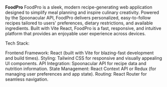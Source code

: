 **FoodPro**
FoodPro is a sleek, modern recipe-generating web application designed to simplify meal planning and inspire culinary creativity. Powered by the Spoonacular API, FoodPro delivers personalized, easy-to-follow recipes tailored to users' preferences, dietary restrictions, and available ingredients. Built with Vite React, FoodPro is a fast, responsive, and intuitive platform that provides an enjoyable user experience across devices.

Tech Stack:

Frontend Framework: React (built with Vite for blazing-fast development and build times).
Styling: Tailwind CSS for responsive and visually appealing UI components.
API Integration: Spoonacular API for recipe data and nutrition information.
State Management: React Context API or Redux (for managing user preferences and app state).
Routing: React Router for seamless navigation.
